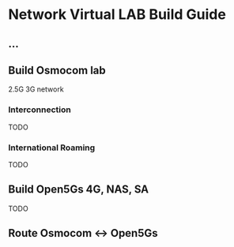 # Network Virtual LAB Build Guide
## ...
## Build Osmocom lab
2.5G 3G network
### Interconnection
TODO
### International Roaming
TODO
## Build Open5Gs 4G, NAS, SA 
TODO

## Route Osmocom <-> Open5Gs